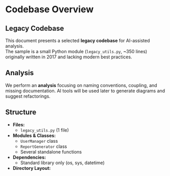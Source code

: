 # Codebase Overview

## Legacy Codebase
This document presents a selected **legacy codebase** for AI-assisted analysis.  
The sample is a small Python module (`legacy_utils.py`, ~350 lines) originally written in 2017 and lacking modern best practices.

## Analysis
We perform an **analysis** focusing on naming conventions, coupling, and missing documentation. AI tools will be used later to generate diagrams and suggest refactorings.

## Structure
- **Files:**  
  - `legacy_utils.py` (1 file)  
- **Modules & Classes:**  
  - `UserManager` class  
  - `ReportGenerator` class  
  - Several standalone functions  
- **Dependencies:**  
  - Standard library only (os, sys, datetime)  
- **Directory Layout:**  

